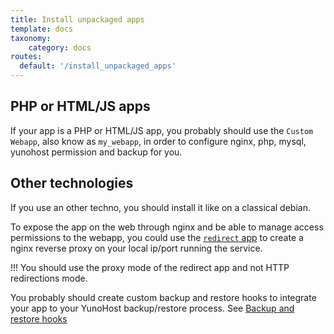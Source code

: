 ```yaml
---
title: Install unpackaged apps
template: docs
taxonomy:
    category: docs
routes:
  default: '/install_unpackaged_apps'
---
```



## PHP or HTML/JS apps
If your app is a PHP or HTML/JS app, you probably should use the `Custom Webapp`, also know as `my_webapp`, in order to configure nginx, php, mysql, yunohost permission and backup for you.

## Other technologies

If you use an other techno, you should install it like on a classical debian.


To expose the app on the web through nginx and be able to manage access permissions to the webapp, you could use the [`redirect` app](https://github.com/YunoHost-Apps/redirect_ynh/) to create a nginx reverse proxy on your local ip/port running the service.

!!! You should use the proxy mode of the redirect app and not HTTP redirections mode.

You probably should create custom backup and restore hooks to integrate your app to your YunoHost backup/restore process. See [Backup and restore hooks]()
